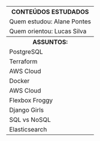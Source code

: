 <table>
  <tr>
    <th>
      CONTEÚDOS ESTUDADOS
    </th>
  </tr>
  <tr>
    <td>
      Quem estudou: Alane Pontes
    </td>
  </tr>
  <tr>
    <td>
      Quem orientou: Lucas Silva
    </td>
  </tr>
  <tr>
    <th>
      ASSUNTOS:
    </th>
  </tr>
  <tr>
    <td>
      PostgreSQL
    </td>
  </tr>
   <tr>
    <td>
        Terraform
    </td>
  </tr>
   <tr>
    <td>
      AWS Cloud
    </td>
  </tr>
    <tr>
    <td>
      Docker
    </td>
  </tr>
    <tr>
    <td>
      AWS Cloud
    </td>
  </tr>
  <tr>
    <td>
      Flexbox Froggy
    </td>
  </tr>
  <tr>
    <td>
      Django Girls
    </td>
  </tr>
    <tr>
    <td>
      SQL vs NoSQL
    </td>
  </tr>
   <tr>
    <td>
      Elasticsearch
    </td>
  </tr>
</table>
